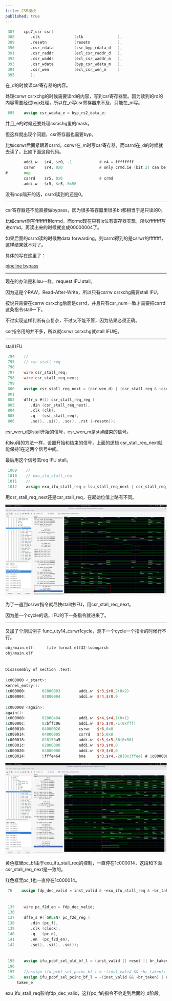 ```yaml
---
title: CSR模块
published: true
---
```


`````verilog
 387    cpu7_csr csr(                                                                                                                             
 388       .clk               (clk               ),                                                                                               
 389       .resetn            (resetn            ),                                                                                               
 390       .csr_rdata         (csr_byp_rdata_d   ),                                                                                               
 391       .csr_raddr         (ecl_csr_raddr_d   ),                                                                                               
 392       .csr_waddr         (ecl_csr_waddr_m   ),                                                                                               
 393       .csr_wdata         (byp_csr_wdata_m   ),                                                                                               
 394       .csr_wen           (ecl_csr_wen_m     )                                                                                                
 395       ); 
`````

在_d的时候读csr寄存器的内容。

处理csrwr csrxchg的时候需要读rd的内容，写到csr寄存器里。因为读到的rd的内容需要经过byp处理，所以在_e写csr寄存器来不及，只能在_m写。

`````verilog
 695    assign csr_wdata_e = byp_rs2_data_e;
`````

并且_e的时候还要处理csrxchg里的mask。

但这样就出现个问题，csr寄存器也需要byp。

比如csrwr后面紧跟着csrrd，csrwr在_m时写csr寄存器，而csrrd在_d的时候就去读了，比如下面这段代码。

`````asm
        addi.w   $r4, $r0, -1            # r4 = ffffffff
        csrwr    $r4, 0x0                # only crmd.ie (bit 2) can be set
#       nop
        csrrd    $r5, 0x0                # crmd
        addi.w   $r5, $r5, 0x56
`````

没有nop隔开的话，csrrd读到的还是0。


-------------------------------------------------------------------------------

csr寄存器还不能直接做bypass，因为很多寄存器里很多bit都相当于是只读的0。

比如csrwr刚写ffffffff到crmd，而crmd现在只有ie位有寄存器实现，所以ffffffff写进crmd，再读出来的时候就变成00000004了。

如果后面的csrrd读的时候做data forwarding，则csrrd得到的是csrwr的ffffffff，这样结果就不对了。

具体的写在这里了：

[pipeline bypass](2022-11-21-cpu7-pipelinestage-bypass.md)

---------------------------------------------------------------------------

现在的办法是和lsu一样，request IFU stall。

因为这是个RAW，Read-After-Write，所以只有csrrw csrxchg需要stall IFU。

按说只需要在csrrw csrxchg后面是csrrd，并且只有csr_num一致才需要把csrrd这条指令stall一下。

不过实现这样判断有点复杂，不过又不能不管，因为结果必须正确。

csr指令用的并不多，所以就csrwr csrxchg就stall IFU吧。

--------------------------------------------------------------

stall IFU

`````verilog
 794    //                                                                                                                                        
 795    // csr stall req                                                                                                                          
 796                                                                                                                                              
 797    wire csr_stall_req;                                                                                                                       
 798    wire csr_stall_req_next;                                                                                                                  
 799                                                                                                                                              
 800    assign csr_stall_req_next = (csr_wen_d) | (csr_stall_req & ~csr_wen_m);                                                                   
 801                                                                                                                                              
 802    dffr_s #(1) csr_stall_req_reg (                                                                                                           
 803       .din (csr_stall_req_next),                                                                                                             
 804       .clk (clk),                                                                                                                            
 805       .q   (csr_stall_req),                                                                                                                  
 806       .se(), .si(), .so(), .rst (~resetn));  
`````

csr_wen_d是stall开始的信号，csr_wen_m是stall结束的信号。

和lsu用的方法一样，设置开始和结束的信号，上面的逻辑 csr_stall_req_next就能保持1在这两个信号中间。

最后用这个信号去req IFU stall。

`````verilog
 1009    //                                                                                                                                       
 1010    // exu_ifu_stall_req                                                                                                                     
 1011    //                                                                                                                                       
 1012    assign exu_ifu_stall_req = lsu_stall_req_next | csr_stall_req_next; 
`````

用csr_stall_req_next还是csr_stall_req，在起始位值上略有不同。

![screenshot0](https://github.com/whensungoesdown/whensungoesdown.github.io/raw/main/_posts/2022-12-20-2.png)

为了一遇到csrwr指令就尽快stall住IFU，用csr_stall_req_next。

因为差一个cycle的话，IFU的下一条指令就进来了。

-----------------------------------------------------

又加了个测试例子 func_uty14_csrwr1cycle，测下一个cycle一个指令的时候行不行。

`````verilog
obj/main.elf:     file format elf32-loongarch
obj/main.elf


Disassembly of section .text:

1c000000 <_start>:
kernel_entry():
1c000000:       02800803        addi.w  $r3,$r0,2(0x2)
1c000004:       02800004        addi.w  $r4,$r0,0

1c000008 <again>:
again():
1c000008:       02800484        addi.w  $r4,$r4,1(0x1)
1c00000c:       02bffc06        addi.w  $r6,$r0,-1(0xfff)
1c000010:       04000026        csrwr   $r6,0x0
1c000014:       04000005        csrrd   $r5,0x0
1c000018:       028158a5        addi.w  $r5,$r5,86(0x56)
1c00001c:       02800000        addi.w  $r0,$r0,0
1c000020:       02800000        addi.w  $r0,$r0,0
1c000024:       5fffe464        bne     $r3,$r4,-28(0x3ffe4) # 1c000008 <again>

`````

![screenshot1](https://github.com/whensungoesdown/whensungoesdown.github.io/raw/main/_posts/2022-12-20-3.png)

黄色框里pc_bf由于exu_ifu_stall_req的控制，一直停在1c000014，这段和下面csr_stall_req_next是一致的。

红色框里pc_f也一直停在1c000014。


`````verilog
 76    assign fdp_dec_valid = inst_valid & ~exu_ifu_stall_req & ~br_taken; // pc_f shoudl not be passed to pc_d if a branch is taken at _e.       


 135    wire pc_f2d_en = fdp_dec_valid;                                                                                                           
 136                                                                                                                                              
 137    dffe_s #(`GRLEN) pc_f2d_reg (                                                                                                             
 138       .din (pc_f),                                                                                                                           
 139       .clk (clock),                                                                                                                          
 140       .q   (pc_d),                                                                                                                           
 141       .en  (pc_f2d_en),                                                                                                                      
 142       .se(), .si(), .so()); 


 195    assign ifu_pcbf_sel_old_bf_l = (inst_valid || reset || br_taken) & (~exu_ifu_stall_req);                                                  
 196                                                                                                                                              
 197    //assign ifu_pcbf_sel_pcinc_bf_l = ~(inst_valid && ~br_taken);  /// ??? br_taken never comes along with inst_valid, br_taken_e            
 198    assign ifu_pcbf_sel_pcinc_bf_l = ~(inst_valid && ~br_taken) | exu_ifu_stall_req;  /// ??? br_taken never comes along with inst_valid, br_\
     taken_e   
`````

exu_ifu_stall_req影响fdp_dec_valid，这样pc_f的指令不会走到后面的_d阶段。
